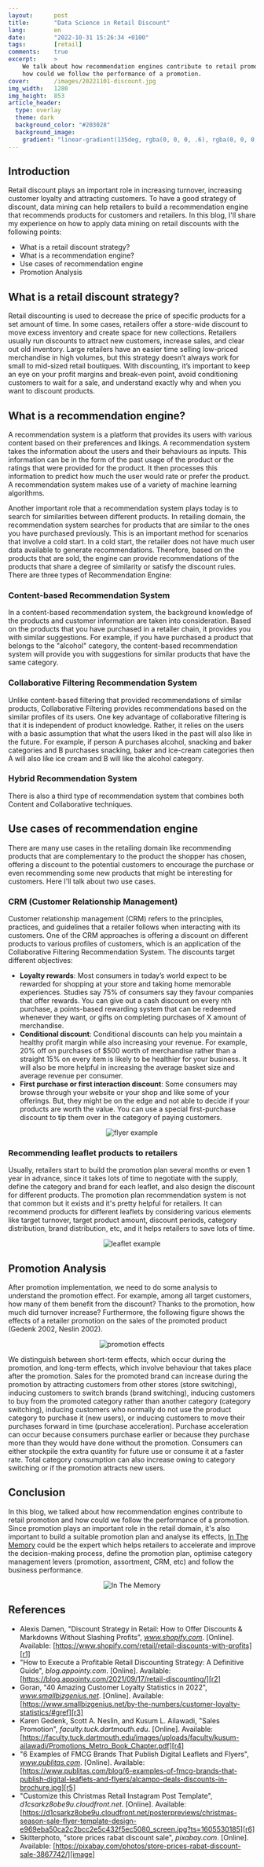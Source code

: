 ```yaml
---
layout:      post
title:       "Data Science in Retail Discount"
lang:        en
date:        "2022-10-31 15:26:34 +0100"
tags:        [retail]
comments:    true
excerpt:     >
    We talk about how recommendation engines contribute to retail promotion and
    how could we follow the performance of a promotion.
cover:       /images/20221101-discount.jpg
img_width:   1280
img_height:  853
article_header:
  type: overlay
  theme: dark
  background_color: "#203028"
  background_image:
    gradient: "linear-gradient(135deg, rgba(0, 0, 0, .6), rgba(0, 0, 0, .4))"
---
```

## Introduction
Retail discount plays an important role in increasing turnover, increasing
customer loyalty and attracting customers. To have a good strategy of discount,
data mining can help retailers to build a recommendation engine that recommends
products for customers and retailers. In this blog, I'll share my experience on
how to apply data mining on retail discounts with the following points:
- What is a retail discount strategy?
- What is a recommendation engine?
- Use cases of recommendation engine
- Promotion Analysis

## What is a retail discount strategy?
Retail discounting is used to decrease the price of specific products for a set
amount of time. In some cases, retailers offer a store-wide discount to move
excess inventory and create space for new collections. Retailers usually run
discounts to attract new customers, increase sales, and clear out old inventory.
Large retailers have an easier time selling low-priced merchandise in high
volumes, but this strategy doesn’t always work for small to mid-sized retail
boutiques. With discounting, it’s important to keep an eye on your profit margins
and break-even point, avoid conditioning customers to wait for a sale, and
understand exactly why and when you want to discount products.

## What is a recommendation engine?
A recommendation system is a platform that provides its users with various
content based on their preferences and likings. A recommendation system takes
the information about the users and their behaviours as inputs. This information
can be in the form of the past usage of the product or the ratings that were
provided for the product. It then processes this information to predict how much
the user would rate or prefer the product. A recommendation system makes use of
a variety of machine learning algorithms.

Another important role that a recommendation system plays today is to search for
similarities between different products. In retailing domain, the recommendation
system searches for products that are similar to the ones you have purchased
previously. This is an important method for scenarios that involve a cold start.
In a cold start, the retailer does not have much user data available to generate
recommendations. Therefore, based on the products that are sold, the engine can
provide recommendations of the products that share a degree of similarity or
satisfy the discount rules. There are three types of Recommendation Engine:

### Content-based Recommendation System
In a content-based recommendation system, the background knowledge of the
products and customer information are taken into consideration. Based on the
products that you have purchased in a retailer chain, it provides you with
similar suggestions. For example, if you have purchased a product that belongs
to the "alcohol" category, the content-based recommendation system will provide
you with suggestions for similar products that have the same category.

### Collaborative Filtering Recommendation System
Unlike content-based filtering that provided recommendations of similar
products, Collaborative Filtering provides recommendations based on the similar
profiles of its users. One key advantage of collaborative filtering is that it
is independent of product knowledge. Rather, it relies on the users with a basic
assumption that what the users liked in the past will also like in the future.
For example, if person A purchases alcohol, snacking and baker categories and B
purchases snacking, baker and ice-cream categories then A will also like ice
cream and B will like the alcohol category.

### Hybrid Recommendation System
There is also a third type of recommendation system that combines both Content
and Collaborative techniques.

## Use cases of recommendation engine
There are many use cases in the retailing domain like recommending products that
are complementary to the product the shopper has chosen, offering a discount to
the potential customers to encourage the purchase or even recommending some new
products that might be interesting for customers. Here I'll talk about two use
cases.

### CRM (Customer Relationship Management)
Customer relationship management (CRM) refers to the principles, practices, and
guidelines that a retailer follows when interacting with its customers. One of
the CRM approaches is offering a discount on different products to various
profiles of customers, which is an application of the Collaborative Filtering
Recommendation System. The discounts target different objectives:
- **Loyalty rewards**: Most consumers in today’s world expect to be rewarded for
shopping at your store and taking home memorable experiences. Studies say 75% of
consumers say they favour companies that offer rewards. You can give out a cash
discount on every nth purchase, a points-based rewarding system that can be
redeemed whenever they want, or gifts on completing purchases of X amount of
merchandise.
- **Conditional discount**: Conditional discounts can help you maintain a
healthy profit margin while also increasing your revenue. For example, 20% off
on purchases of $500 worth of merchandise rather than a straight 15% on every
item is likely to be healthier for your business. It will also be more helpful
in increasing the average basket size and average revenue per consumer.
- **First purchase or first interaction discount**: Some consumers may browse
through your website or your shop and like some of your offerings. But, they
might be on the edge and not able to decide if your products are worth the
value. You can use a special first-purchase discount to tip them over in the
category of paying customers.

<p align="center">
  <img alt="flyer example"
  src="{{ site.baseurl }}/images/20221101-flyer-ex.png"/>
</p>

### Recommending leaflet products to retailers
Usually, retailers start to build the promotion plan several months or even 1
year in advance, since it takes lots of time to negotiate with the supply,
define the category and brand for each leaflet, and also design the discount
for different products. The promotion plan recommendation system is not that
common but it exists and it's pretty helpful for retailers. It can recommend
products for different leaflets by considering various elements like target
turnover, target product amount, discount periods, category distribution, brand
distribution, etc, and it helps retailers to save lots of time.

<p align="center">
  <img alt="leaflet example"
  src="{{ site.baseurl }}/images/20221101-leaflet-ex.jpg"/>
</p>

## Promotion Analysis
After promotion implementation, we need to do some analysis to understand the
promotion effect. For example, among all target customers, how many of them
benefit from the discount? Thanks to the promotion, how much did turnover
increase? Furthermore, the following figure shows the effects of a retailer
promotion on the sales of the promoted product (Gedenk 2002, Neslin 2002).

<p align="center">
  <img alt="promotion effects"
  src="{{ site.baseurl }}/images/20221101-promotion-effects.png"/>
</p>

We distinguish between short-term effects, which occur during the promotion, and
long-term effects, which involve behaviour that takes place after the promotion.
Sales for the promoted brand can increase during the promotion by attracting
customers from other stores (store switching), inducing customers to switch
brands (brand switching), inducing customers to buy from the promoted category
rather than another category (category switching), inducing customers who
normally do not use the product category to purchase it (new users), or inducing
customers to move their purchases forward in time (purchase acceleration).
Purchase acceleration can occur because consumers purchase earlier or because
they purchase more than they would have done without the promotion. Consumers
can either stockpile the extra quantity for future use or consume it at a faster
rate. Total category consumption can also increase owing to category switching
or if the promotion attracts new users.

## Conclusion
In this blog, we talked about how recommendation engines contribute to retail
promotion and how could we follow the performance of a promotion. Since
promotion plays an important role in the retail domain, it's also important to
build a suitable promotion plan and analyse its effects,
[In The Memory](https://www.inthememory.com/?lang=en) could be the expert which
helps retailers to accelerate and improve the decision-making process, define
the promotion plan, optimise category management levers (promotion, assortment,
CRM, etc) and follow the business performance.

<p align="center">
  <img alt="In The Memory"
  src="{{ site.baseurl }}/images/20221101-memory.png"/>
</p>

## References
- Alexis Damen, "Discount Strategy in Retail: How to Offer Discounts & Markdowns Without Slashing Profits", _www.shopify.com_. [Online]. Available: [https://www.shopify.com/retail/retail-discounts-with-profits][r1]
- "How to Execute a Profitable Retail Discounting Strategy: A Definitive Guide", _blog.appointy.com_. [Online]. Available: [https://blog.appointy.com/2021/09/17/retail-discounting/][r2]
- Goran, "40 Amazing Customer Loyalty Statistics in 2022", _www.smallbizgenius.net_. [Online]. Available: [https://www.smallbizgenius.net/by-the-numbers/customer-loyalty-statistics/#gref][r3]
- Karen Gedenk, Scott A. Neslin, and Kusum L. Ailawadi, "Sales Promotion", _faculty.tuck.dartmouth.edu_. [Online]. Available: [https://faculty.tuck.dartmouth.edu/images/uploads/faculty/kusum-ailawadi/Promotions_Metro_Book_Chapter.pdf][r4]
- "6 Examples of FMCG Brands That Publish Digital Leaflets and Flyers", _www.publitas.com_. [Online]. Available: [https://www.publitas.com/blog/6-examples-of-fmcg-brands-that-publish-digital-leaflets-and-flyers/alcampo-deals-discounts-in-brochure.jpg][r5]
- "Customize this Christmas Retail Instagram Post Template", _d1csarkz8obe9u.cloudfront.net_. [Online]. Available: [https://d1csarkz8obe9u.cloudfront.net/posterpreviews/christmas-season-sale-flyer-template-design-e969eba50ca2c2bcc2e5c432f5ec5080_screen.jpg?ts=1605530185][r6]
- Skitterphoto, "store prices rabat discount sale", _pixabay.com_. [Online]. Available: [https://pixabay.com/photos/store-prices-rabat-discount-sale-3867742/][image]

[r1]: https://www.shopify.com/retail/retail-discounts-with-profits
[r2]: https://blog.appointy.com/2021/09/17/retail-discounting/
[r3]: https://www.smallbizgenius.net/by-the-numbers/customer-loyalty-statistics/#gref
[r4]: https://faculty.tuck.dartmouth.edu/images/uploads/faculty/kusum-ailawadi/Promotions_Metro_Book_Chapter.pdf
[r5]: https://www.publitas.com/blog/6-examples-of-fmcg-brands-that-publish-digital-leaflets-and-flyers/alcampo-deals-discounts-in-brochure.jpg
[r6]: https://d1csarkz8obe9u.cloudfront.net/posterpreviews/christmas-season-sale-flyer-template-design-e969eba50ca2c2bcc2e5c432f5ec5080_screen.jpg?ts=1605530185
[image]: https://pixabay.com/photos/store-prices-rabat-discount-sale-3867742/
